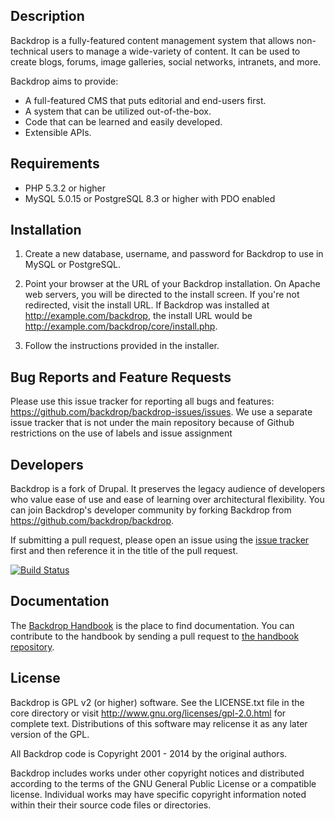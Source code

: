 Description
-----------

Backdrop is a fully-featured content management system that allows non-technical
users to manage a wide-variety of content. It can be used to create blogs,
forums, image galleries, social networks, intranets, and more.

Backdrop aims to provide:

- A full-featured CMS that puts editorial and end-users first.
- A system that can be utilized out-of-the-box.
- Code that can be learned and easily developed.
- Extensible APIs.

Requirements
------------
- PHP 5.3.2 or higher
- MySQL 5.0.15 or PostgreSQL 8.3 or higher with PDO enabled

Installation
------------

1. Create a new database, username, and password for Backdrop to use in MySQL
   or PostgreSQL.

2. Point your browser at the URL of your Backdrop installation. On Apache web
   servers, you will be directed to the install screen. If you're not
   redirected, visit the install URL. If Backdrop was installed at
   http://example.com/backdrop, the install URL would be
   http://example.com/backdrop/core/install.php.

3. Follow the instructions provided in the installer.

Bug Reports and Feature Requests
--------------------------------
Please use this issue tracker for reporting all bugs and features:
https://github.com/backdrop/backdrop-issues/issues. We use a separate issue
tracker that is not under the main repository because of Github restrictions on
the use of labels and issue assignment

Developers
----------
Backdrop is a fork of Drupal. It preserves the legacy audience of developers who
value ease of use and ease of learning over architectural flexibility. You can
join Backdrop's developer community by forking Backdrop from
https://github.com/backdrop/backdrop.

If submitting a pull request, please open an issue using the
[issue tracker](https://github.com/backdrop/backdrop-issues/issues)
first and then reference it in the title of the pull request.

[![Build Status](https://travis-ci.org/backdrop/backdrop.png)](https://travis-ci.org/backdrop/backdrop)

Documentation
-------------
The [Backdrop Handbook](http://handbook.backdropcms.org/) is the place to find
documentation. You can contribute to the handbook by sending a pull request to
[the handbook repository](https://github.com/backdrop/handbook).

License
-------
Backdrop is GPL v2 (or higher) software. See the LICENSE.txt file in the
core directory or visit http://www.gnu.org/licenses/gpl-2.0.html for
complete text. Distributions of this software may relicense it as any
later version of the GPL.

All Backdrop code is Copyright 2001 - 2014 by the original authors.

Backdrop includes works under other copyright notices and distributed
according to the terms of the GNU General Public License or a compatible
license. Individual works may have specific copyright information noted within
their their source code files or directories.
